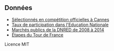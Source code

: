 ## Données

* [Sélectionnés en compétition officielles à Cannes](./FestivalCannes.csv)
* [Taux de participation dans l'Education Nationale](./GrevesEducNat.csv)
* [Marchés publics de la DNRED de 2008 à 2014](./DNRED.csv)
* [Étapes du Tour de France](./EtapesTourDeFrance.csv)

Licence MIT
